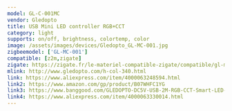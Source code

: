 ```yaml
---
model: GL-C-001MC
vendor: Gledopto
title: USB Mini LED controller RGB+CCT
category: light
supports: on/off, brightness, colortemp, color
image: /assets/images/devices/Gledopto_GL-MC-001.jpg
zigbeemodel: ['GL-MC-001']
compatible: [z2m,zigate]
zigate: https://zigate.fr/le-materiel-compatible-zigate/compatible/gl-mc-001S
mlink: http://www.gledopto.com/h-col-340.html
link: https://www.aliexpress.com/item/4000063248594.html
link2: https://www.amazon.com/gp/product/B07WHFC1YG
link3: https://www.banggood.com/GLEDOPTO-DC5V-USB-2M-RGB-CCT-Smart-LED-Strip-Light-for-TV-Computer-Backlight-Work-With-Zigbee-Hub-Echo-Plus-p-1553800.html
link4: https://www.aliexpress.com/item/4000063330014.html
---
```



